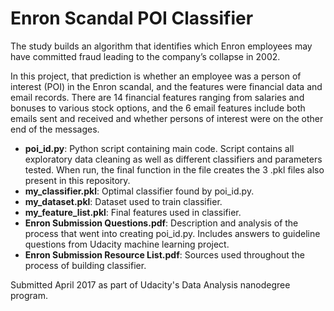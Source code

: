 # Enron Scandal POI Classifier

The study builds an algorithm that identifies which Enron employees may have committed fraud leading to the company’s collapse in 2002.  

In this project, that prediction is whether an employee was a person of interest (POI) in the Enron scandal, and the features were financial data and email records.  There are 14 financial features ranging from salaries and bonuses to various stock options, and the 6 email features include both emails sent and received and whether persons of interest were on the other end of the messages.

- **poi_id.py**: Python script containing main code.  Script contains all exploratory data cleaning as well as different classifiers and parameters tested. When run, the final function in the file creates the 3 .pkl files also present in this repository.
- **my_classifier.pkl**: Optimal classifier found by poi_id.py.
- **my_dataset.pkl**: Dataset used to train classifier.
- **my_feature_list.pkl**: Final features used in classifier.
- **Enron Submission Questions.pdf**: Description and analysis of the process that went into creating poi_id.py.  Includes answers to guideline questions from Udacity machine learning project.
- **Enron Submission Resource List.pdf**: Sources used throughout the process of building classifier.

Submitted April 2017 as part of Udacity's Data Analysis nanodegree program.
